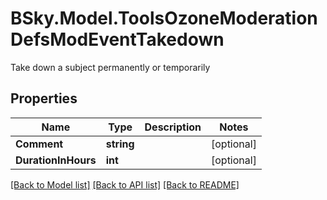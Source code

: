 # BSky.Model.ToolsOzoneModerationDefsModEventTakedown
Take down a subject permanently or temporarily

## Properties

Name | Type | Description | Notes
------------ | ------------- | ------------- | -------------
**Comment** | **string** |  | [optional] 
**DurationInHours** | **int** |  | [optional] 

[[Back to Model list]](../README.md#documentation-for-models) [[Back to API list]](../README.md#documentation-for-api-endpoints) [[Back to README]](../README.md)

